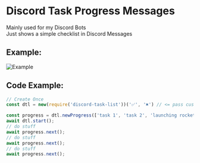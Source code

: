 # Discord Task Progress Messages
Mainly used for my Discord Bots\
Just shows a simple checklist in Discord Messages
## Example:
![Example](http://g.recordit.co/uwoKYKJRuw.gif)

## Code Example:
```js
// Create Once
const dtl = new(require('discord-task-list'))('✅', '✖') // <= pass custom emojis/text here

const progress = dtl.newProgress(['task 1', 'task 2', 'launching rocket'], mesage); // message = discord.js message object 
await dtl.start();
// do stuff
await progress.next();
// do stuff
await progress.next();
// do stuff
await progress.next();
```